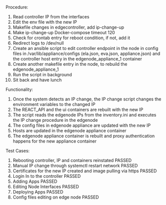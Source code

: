 Procedure:

1.	Read controller IP from the interfaces
2.	Edit the env file with the new IP
3.	Makefile changes in edgecontroller, add ip-change-up
4.	Make ip-change-up Docker-compose timeout 120
5.	Check for crontab entry for reboot condition, if not, add it 
6.	Redirect logs to /dev/null
7.	Create an ansible script to edit controller endpoint in the node in config files in /var/lib/appliance/configs (ela.json, eva.json, appliance.json) and the controller host entry in the edgenode_appliance_1 container
8.	Create another makefile entry in the node, to rebuild the edgenode_appliance_1
9.	Run the script in background
10.	Sit back and have lunch

Functionality:

1.	Once the system detects an IP change, the IP change script changes the environment variables to the changed IP
2.	The REACT_API and the ui containers are rebuilt with the new IP
3.	The script reads the edgenode IPs from the inventory.ini and executes the IP change procedure in the edgenode
4.	The config files in edgenode appliance are updated with the new IP
5.	Hosts are updated in the edgenode appliance container 
6.	The edgenode appliance container is rebuilt and proxy authentication happens for the new appliance container

Test Cases:

1.	Rebooting controller, IP and containers reinstated  PASSED
2.	Manual IP change through systemctl restart network  PASSED
3.	Certificates for the new IP created and image pulling via https PASSED
4.	Login In to the controller  PASSED
5.	Adding Apps  PASSED
6.	Editing Node Interfaces  PASSED
7.	Deploying Apps  PASSED
8.	Config files editing on edge node  PASSED 
